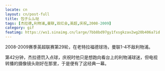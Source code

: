 ```yaml
---
locate: cn
layout: cn/post-full
title: 包子么么哒
tags: [杰拉德,利物浦,曼联,双红会,英超,庆祝,2008-2009]
category: gif
featimg: https://ws1.sinaimg.cn/large/7bb8bd97gy1fxsgkzav2wg20b406a7id.gif
---
```


2008-2009赛季英超联赛第29轮，在老特拉福德球场，曼联1-4不敌利物浦。

第42分钟，杰拉德罚入点球，庆祝时他只是想跑向看台上的利物浦球迷，但电视转播的摄像镜头刚好在那里，于是便有了这经典一幕。